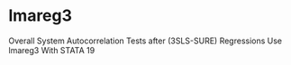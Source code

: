 # lmareg3
Overall System Autocorrelation Tests after (3SLS-SURE) Regressions Use lmareg3 With STATA 19
